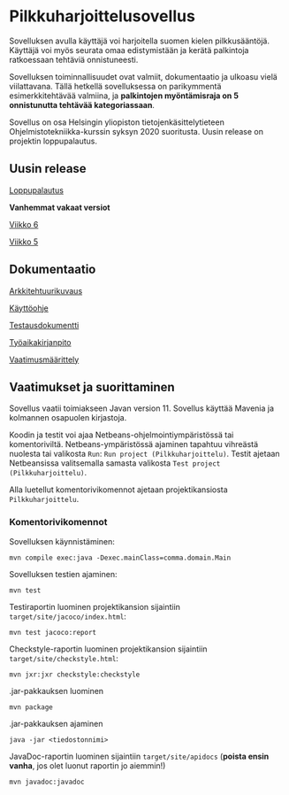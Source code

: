 # Pilkkuharjoittelusovellus

Sovelluksen avulla käyttäjä voi harjoitella suomen kielen pilkkusääntöjä. 
Käyttäjä voi myös seurata omaa edistymistään ja kerätä palkintoja ratkoessaan tehtäviä onnistuneesti.

Sovelluksen toiminnallisuudet ovat valmiit, dokumentaatio ja ulkoasu vielä viilattavana.
Tällä hetkellä sovelluksessa on parikymmentä esimerkkitehtävää valmiina, ja **palkintojen myöntämisraja on 5 onnistunutta tehtävää kategoriassaan**.

Sovellus on osa Helsingin yliopiston tietojenkäsittelytieteen Ohjelmistotekniikka-kurssin syksyn 2020 suoritusta. Uusin release on projektin loppupalautus.

## Uusin release

[Loppupalautus](https://github.com/sallasal/Ohte-2020/releases/tag/loppupalautus)

**Vanhemmat vakaat versiot**

[Viikko 6](https://github.com/sallasal/Ohte-2020/releases/tag/viikko6)

[Viikko 5](https://github.com/sallasal/Ohte-2020/releases/tag/viikko5)

## Dokumentaatio

[Arkkitehtuurikuvaus](https://github.com/sallasal/Ohte-2020/blob/master/dokumentaatio/arkkitehtuuri.md)

[Käyttöohje](https://github.com/sallasal/Ohte-2020/blob/master/dokumentaatio/kayttoohje.md)

[Testausdokumentti](https://github.com/sallasal/Ohte-2020/blob/master/dokumentaatio/testausdokumentti.md)

[Työaikakirjanpito](https://github.com/sallasal/Ohte-2020/blob/master/dokumentaatio/tyoaikakirjanpito.md)

[Vaatimusmäärittely](https://github.com/sallasal/Ohte-2020/blob/master/dokumentaatio/vaatimusmaarittely.md)

## Vaatimukset ja suorittaminen

Sovellus vaatii toimiakseen Javan version 11. Sovellus käyttää Mavenia ja kolmannen osapuolen kirjastoja.

Koodin ja testit voi ajaa Netbeans-ohjelmointiympäristössä tai komentoriviltä. Netbeans-ympäristössä ajaminen tapahtuu vihreästä nuolesta tai valikosta `Run`: `Run project (Pilkkuharjoittelu)`. Testit ajetaan Netbeansissa valitsemalla samasta valikosta `Test project (Pilkkuharjoittelu)`.

Alla luetellut komentorivikomennot ajetaan projektikansiosta `Pilkkuharjoittelu`.

### Komentorivikomennot

Sovelluksen käynnistäminen:

```
mvn compile exec:java -Dexec.mainClass=comma.domain.Main
```

Sovelluksen testien ajaminen:
```
mvn test
```

Testiraportin luominen projektikansion sijaintiin `target/site/jacoco/index.html`:
```
mvn test jacoco:report
```

Checkstyle-raportin luominen projektikansion sijaintiin `target/site/checkstyle.html`:
```
mvn jxr:jxr checkstyle:checkstyle
```

.jar-pakkauksen luominen
```
mvn package
```

.jar-pakkauksen ajaminen
```
java -jar <tiedostonnimi>
```

JavaDoc-raportin luominen sijaintiin `target/site/apidocs` (**poista ensin vanha**, jos olet luonut raportin jo aiemmin!)
```
mvn javadoc:javadoc
```
